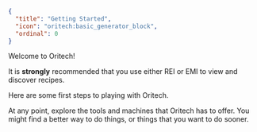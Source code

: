 ```json
{
  "title": "Getting Started",
  "icon": "oritech:basic_generator_block",
  "ordinal": 0
}
```

Welcome to Oritech!

It is **strongly** recommended that you use either REI or EMI to view and discover recipes.

Here are some first steps to playing with Oritech.

At any point, explore the tools and machines that Oritech has to offer. You might find a better way to do things, or things that you want to do sooner.
